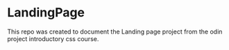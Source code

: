 # LandingPage
 
This repo was created to document the Landing page project from the odin project introductory css course.
